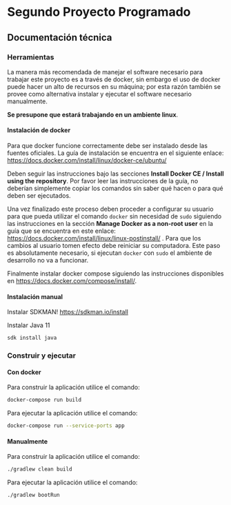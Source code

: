 # Segundo Proyecto Programado #

## Documentación técnica ##

### Herramientas ###

La manera más recomendada de manejar el software necesario para trabajar este proyecto es a través de docker,
sin embargo el uso de docker puede hacer un alto de recursos en su máquina; por esta razón también se provee como 
alternativa instalar y ejecutar el software necesario manualmente. 

**Se presupone que estará trabajando en un ambiente linux**.

#### Instalación de docker ####

Para que docker funcione correctamente debe ser instalado desde las fuentes oficiales. La guía de instalación se encuentra en el siguiente enlace: https://docs.docker.com/install/linux/docker-ce/ubuntu/

Deben seguir las instrucciones bajo las secciones **Install Docker CE / Install using the repository**. Por favor leer las instrucciones de la guía, no deberían simplemente copiar los comandos sin saber qué hacen o para qué deben ser ejecutados.

Una vez finalizado este proceso deben proceder a configurar su usuario para que pueda utilizar el comando `docker` sin necesidad de `sudo` siguiendo las instrucciones en la sección **Manage Docker as a non-root user** en la guía que se encuentra en este enlace: https://docs.docker.com/install/linux/linux-postinstall/ . Para que los cambios al usuario tomen efecto debe reiniciar su computadora. Este paso es absolutamente necesario, si ejecutan `docker` con `sudo` el ambiente de desarrollo no va a funcionar.

Finalmente instalar docker compose siguiendo las instrucciones disponibles en https://docs.docker.com/compose/install/.

#### Instalación manual ####

Instalar SDKMAN! https://sdkman.io/install

Instalar Java 11

```bash
sdk install java
```

### Construir y ejecutar ###

#### Con docker ####
 
Para construir la aplicación utilice el comando:

```bash
docker-compose run build
```

Para ejecutar la aplicación utilice el comando:

```bash
docker-compose run --service-ports app
```

#### Manualmente ####

Para construir la aplicación utilice el comando:

```bash
./gradlew clean build
```

Para ejecutar la aplicación utilice el comando:

```bash
./gradlew bootRun
```
